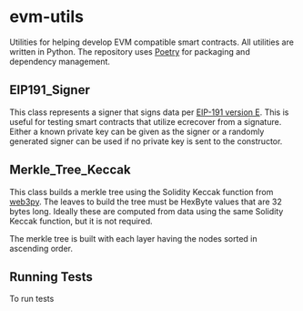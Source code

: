 # evm-utils
Utilities for helping develop EVM compatible smart contracts. All utilities are written in Python. The repository uses [Poetry](https://python-poetry.org/) for packaging and dependency management.

## EIP191_Signer
This class represents a signer that signs data per [EIP-191 version E](https://eips.ethereum.org/EIPS/eip-191). This is useful for testing smart contracts that utilize ecrecover from a signature. Either a known private key can be given as the signer or a randomly generated signer can be used if no private key is sent to the constructor.

## Merkle_Tree_Keccak
This class builds a merkle tree using the Solidity Keccak function from [web3py](https://github.com/ethereum/web3.py). The leaves to build the tree must be HexByte values that are 32 bytes long. Ideally these are computed from data using the same Solidity Keccak function, but it is not required.

The merkle tree is built with each layer having the nodes sorted in ascending order.

## Running Tests
To run tests